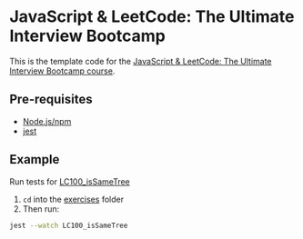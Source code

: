 # JavaScript & LeetCode: The Ultimate Interview Bootcamp

This is the template code for the [JavaScript & LeetCode: The Ultimate Interview Bootcamp course](https://www.udemy.com/ultimate-javascript-leetcode-interview-bootcamp/).

## Pre-requisites
* [Node.js/npm](https://nodejs.org/en/)
* [jest](https://www.npmjs.com/package/jest)

## Example
Run tests for [LC100_isSameTree](exercises/LC100_isSameTree)

1) `cd` into the [exercises](exercises) folder
2) Then run:
```bash
jest --watch LC100_isSameTree
```